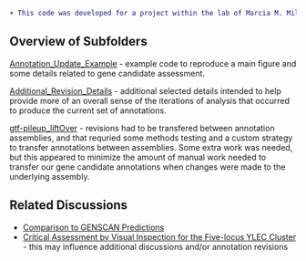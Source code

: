 ```diff
+ This code was developed for a project within the lab of Marcia M. Miller.
```

## Overview of Subfolders

[Annotation_Update_Example](https://github.com/cwarden45/Miller_Red_Jungle_Fowl_MHCY/tree/main/Part2_Annotation/Gene_Annotation_Iterations/Annotation_Update_Example) - example code to reproduce a main figure and some details related to gene candidate assessment.

[Additional_Revision_Details](https://github.com/cwarden45/Miller_Red_Jungle_Fowl_MHCY/tree/main/Part2_Annotation/Gene_Annotation_Iterations) - additional selected details intended to help provide more of an overall sense of the iterations of analysis that occurred to produce the current set of annotations.

[gtf-pileup_liftOver](https://github.com/cwarden45/Miller_Red_Jungle_Fowl_MHCY/tree/main/Part2_Annotation/Gene_Annotation_Iterations/gtf-pileup_liftOver) - revisions had to be transfered between annotation assemblies, and that requried some methods testing and a custom strategy to transfer annotations between assemblies.  Some extra work was needed, but this appeared to minimize the amount of manual work needed to transfer our gene candidate annotations when changes were made to the underlying assembly.

## Related Discussions

 - [Comparison to GENSCAN Predictions](https://github.com/cwarden45/Miller_Red_Jungle_Fowl_MHCY/discussions/5)
 - [Critical Assessment by Visual Inspection for the Five-locus YLEC Cluster](https://github.com/cwarden45/Miller_Red_Jungle_Fowl_MHCY/discussions/4) - this may influence additional discussions and/or annotation revisions
